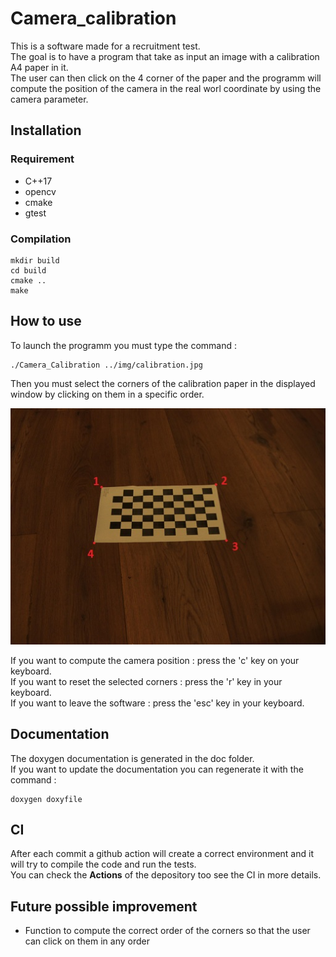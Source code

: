 # Camera_calibration

This is a software made for a recruitment test.  
The goal is to have a program that take as input an image with a calibration A4 paper in it.  
The user can then click on the 4 corner of the paper and the programm will compute the position of the camera in the real worl coordinate by using the camera parameter.  

## Installation 
### Requirement
* C++17
* opencv
* cmake
* gtest

### Compilation

    mkdir build
    cd build
    cmake ..
    make

## How to use

To launch the programm you must type the command :

    ./Camera_Calibration ../img/calibration.jpg
    
Then you must select the corners of the calibration paper in the displayed window by clicking on them in a specific order.
 
![corners_order](img/corner_order.jpg "Order of corner selection")

If you want to compute the camera position : press the 'c' key on your keyboard.  
If you want to reset the selected corners : press the 'r' key in your keyboard.  
If you want to leave the software : press the 'esc' key in your keyboard.

## Documentation

The doxygen documentation is generated in the doc folder.  
If you want to update the documentation you can regenerate it with the command :  
    
    doxygen doxyfile

## CI

After each commit a github action will create a correct environment and it will try to compile the code and run the tests.  
You can check the **Actions** of the depository too see the CI in more details.    

## Future possible improvement

* Function to compute the correct order of the corners so that the user can click on them in any order
